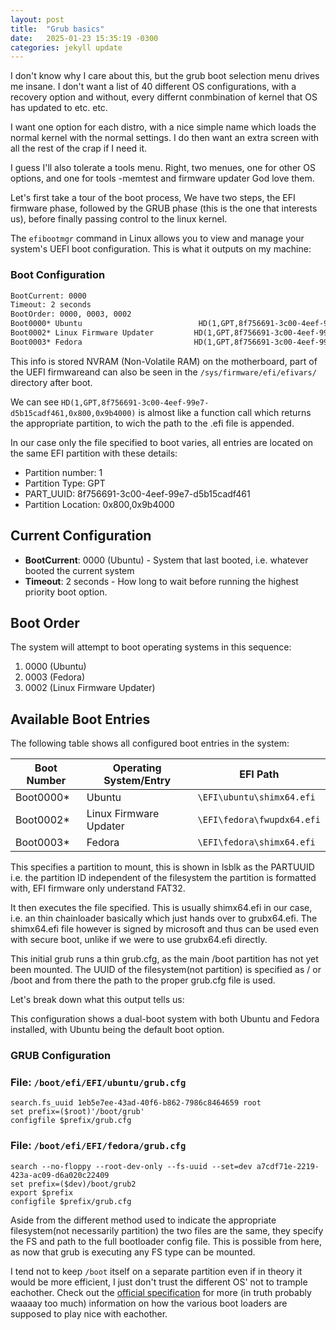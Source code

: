 ```yaml
---
layout: post
title:  "Grub basics"
date:   2025-01-23 15:35:19 -0300
categories: jekyll update
---
```


I don't know why I care about this, but the grub boot selection menu drives me insane. I don't want a list of 40 different OS configurations, with a recovery option and without, every differnt conmbination of kernel that OS has updated to etc. etc.

I want one option for each distro, with a nice simple name which loads the normal kernel with the normal settings. I do then want an extra screen with all the rest of the crap if I need it. 

I guess I'll also tolerate a tools menu. Right, two menues, one for other OS options, and one for tools -memtest and firmware updater God love them.


Let's first take a tour of the boot process, We have two steps, the EFI firmware phase, followed by the GRUB phase (this is the one that interests us), before finally passing control to the linux kernel.

The `efibootmgr` command in Linux allows you to view and manage your system's UEFI boot configuration. This is what it outputs on my machine:

### Boot Configuration

```html
BootCurrent: 0000
Timeout: 2 seconds
BootOrder: 0000, 0003, 0002
Boot0000* Ubuntu                          HD(1,GPT,8f756691-3c00-4eef-99e7-d5b15cadf461,0x800,0x9b4000)/\EFI\ubuntu\shimx64.efi
Boot0002* Linux Firmware Updater         HD(1,GPT,8f756691-3c00-4eef-99e7-d5b15cadf461,0x800,0x9b4000)/\EFI\fedora\fwupdx64.efi
Boot0003* Fedora                         HD(1,GPT,8f756691-3c00-4eef-99e7-d5b15cadf461,0x800,0x9b4000)/\EFI\fedora\shimx64.efi
```

This info is stored  NVRAM (Non-Volatile RAM) on the motherboard, part of the UEFI firmwareand can also be seen in the `/sys/firmware/efi/efivars/` directory after boot.

We can see `HD(1,GPT,8f756691-3c00-4eef-99e7-d5b15cadf461,0x800,0x9b4000)` is almost like a function call which returns the appropriate partition, to wich the path to the .efi file is appended.

In our case only the file specified to boot varies, all entries are located on the same EFI partition with these details:
- Partition number: 1
- Partition Type: GPT
- PART_UUID: 8f756691-3c00-4eef-99e7-d5b15cadf461
- Partition Location: 0x800,0x9b4000

## Current Configuration
- **BootCurrent**: 0000 (Ubuntu) - System that last booted, i.e. whatever booted the current system 
- **Timeout**: 2 seconds - How long to wait before running the highest priority boot option.

## Boot Order
The system will attempt to boot operating systems in this sequence:
1. 0000 (Ubuntu)
2. 0003 (Fedora)
3. 0002 (Linux Firmware Updater)

## Available Boot Entries

The following table shows all configured boot entries in the system:

| Boot Number | Operating System/Entry    | EFI Path                    |
|-------------|---------------------------|---------------------------- |
| Boot0000*   | Ubuntu                    | `\EFI\ubuntu\shimx64.efi`   |
| Boot0002*   | Linux Firmware Updater    | `\EFI\fedora\fwupdx64.efi`  |
| Boot0003*   | Fedora                    | `\EFI\fedora\shimx64.efi`   |



This specifies a partition to mount, this is shown in lsblk as the PARTUUID i.e. the partition ID independent of the filesystem the partition is formatted with, EFI firmware only understand FAT32.

It then executes the file specified. This is usually shimx64.efi in our case, i.e. an thin chainloader basically which just hands over to grubx64.efi. The shimx64.efi file however is signed by microsoft and thus can be used even with secure boot, unlike if we were to use grubx64.efi directly.


This initial grub runs a thin grub.cfg, as the main /boot partition has not yet been mounted. The UUID of the filesystem(not partition) is specified as / or /boot and from there the path to the proper grub.cfg file is used.




Let's break down what this output tells us:



This configuration shows a dual-boot system with both Ubuntu and Fedora installed, with Ubuntu being the default boot option.

### GRUB Configuration

### File: `/boot/efi/EFI/ubuntu/grub.cfg`

```
search.fs_uuid 1eb5e7ee-43ad-40f6-b862-7986c8464659 root 
set prefix=($root)'/boot/grub'
configfile $prefix/grub.cfg
```


### File: `/boot/efi/EFI/fedora/grub.cfg`

```
search --no-floppy --root-dev-only --fs-uuid --set=dev a7cdf71e-2219-423a-ac09-d6a020c22409
set prefix=($dev)/boot/grub2
export $prefix
configfile $prefix/grub.cfg
```

Aside from the different method used to indicate the appropriate filesystem(not necessarily partition) the two files are the same, they specify the FS and path to the full bootloader config file. This is possible from here, as now that grub is executing any FS type can be mounted.

I tend not to keep `/boot` itself on a separate partition even if in theory it would be more efficient, I just don't trust the different OS' not to trample eachother. Check out the [official specification][boot-loader-specs] for more (in truth probably waaaay too much) information on how the various boot loaders are supposed to play nice with eachother.

[boot-loader-specs]: https://uapi-group.org/specifications/specs/boot_loader_specification/
